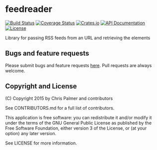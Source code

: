 # feedreader

[![Build Status](https://img.shields.io/travis/red-oxide/feedreader.svg?style=flat-square)](https://travis-ci.org/red-oxide/feedreader)
[![Coverage Status](https://img.shields.io/coveralls/red-oxide/feedreader.svg?style=flat-square)](https://coveralls.io/github/red-oxide/feedreader?branch=master)
[![Crates.io](https://img.shields.io/crates/v/feedreader.svg?style=flat-square)](https://crates.io/crates/feedreader)
[![API Documentation](https://img.shields.io/badge/doc-rustdoc-b7410e.svg?style=flat-square)](http://red-oxide.github.io/feedreader)
[![License](https://img.shields.io/crates/l/feedreader.svg?style=flat-square)](https://github.com/red-oxide/feedreader/blob/master/LICENSE)

Library for passing RSS feeds from an URL and retrieving the elements

## Bugs and feature requests

Please submit bugs and feature requests [here](http://github.com/red-oxide/feedreader/issues). Pull requests are always welcome.

## Copyright and License
(C) Copyright 2015 by Chris Palmer and contributors

See CONTRIBUTORS.md for a full list of contributors.

This application is free software: you can redistribute it and/or modify
it under the terms of the GNU General Public License as published by
the Free Software Foundation, either version 3 of the License, or
(at your option) any later version.

See LICENSE for more information.
